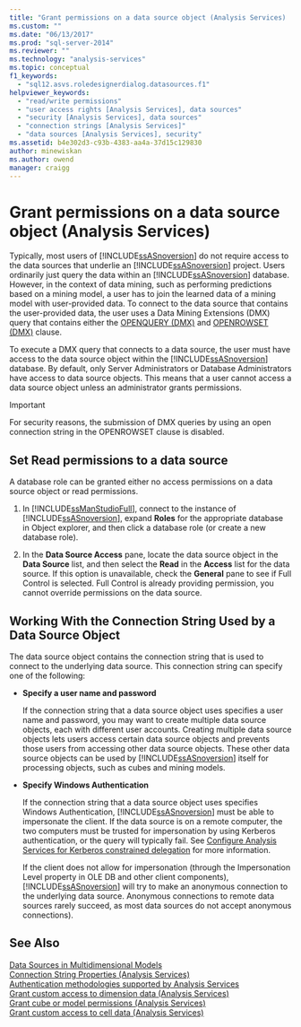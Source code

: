 ```yaml
---
title: "Grant permissions on a data source object (Analysis Services) | Microsoft Docs"
ms.custom: ""
ms.date: "06/13/2017"
ms.prod: "sql-server-2014"
ms.reviewer: ""
ms.technology: "analysis-services"
ms.topic: conceptual
f1_keywords: 
  - "sql12.asvs.roledesignerdialog.datasources.f1"
helpviewer_keywords: 
  - "read/write permissions"
  - "user access rights [Analysis Services], data sources"
  - "security [Analysis Services], data sources"
  - "connection strings [Analysis Services]"
  - "data sources [Analysis Services], security"
ms.assetid: b4e302d3-c93b-4383-aa4a-37d15c129830
author: minewiskan
ms.author: owend
manager: craigg
---
```

# Grant permissions on a data source object (Analysis Services)
  Typically, most users of [!INCLUDE[ssASnoversion](../../includes/ssasnoversion-md.md)] do not require access to the data sources that underlie an [!INCLUDE[ssASnoversion](../../includes/ssasnoversion-md.md)] project. Users ordinarily just query the data within an [!INCLUDE[ssASnoversion](../../includes/ssasnoversion-md.md)] database. However, in the context of data mining, such as performing predictions based on a mining model, a user has to join the learned data of a mining model with user-provided data. To connect to the data source that contains the user-provided data, the user uses a Data Mining Extensions (DMX) query that contains either the [OPENQUERY &#40;DMX&#41;](/sql/dmx/source-data-query-openquery) and [OPENROWSET &#40;DMX&#41;](/sql/dmx/source-data-query-openrowset) clause.  
  
 To execute a DMX query that connects to a data source, the user must have access to the data source object within the [!INCLUDE[ssASnoversion](../../includes/ssasnoversion-md.md)] database. By default, only Server Administrators or Database Administrators have access to data source objects. This means that a user cannot access a data source object unless an administrator grants permissions.  
  
> [!IMPORTANT]  
>  For security reasons, the submission of DMX queries by using an open connection string in the OPENROWSET clause is disabled.  
  
## Set Read permissions to a data source  
 A database role can be granted either no access permissions on a data source object or read permissions.  
  
1.  In [!INCLUDE[ssManStudioFull](../../includes/ssmanstudiofull-md.md)], connect to the instance of [!INCLUDE[ssASnoversion](../../includes/ssasnoversion-md.md)], expand **Roles** for the appropriate database in Object explorer, and then click a database role (or create a new database role).  
  
2.  In the **Data Source Access** pane, locate the data source object in the **Data Source** list, and then select the **Read** in the **Access** list for the data source. If this option is unavailable, check the **General** pane to see if Full Control is selected. Full Control is already providing permission, you cannot override permissions on the data source.  
  
## Working With the Connection String Used by a Data Source Object  
 The data source object contains the connection string that is used to connect to the underlying data source. This connection string can specify one of the following:  
  
-   **Specify a user name and password**  
  
     If the connection string that a data source object uses specifies a user name and password, you may want to create multiple data source objects, each with different user accounts. Creating multiple data source objects lets users access certain data source objects and prevents those users from accessing other data source objects. These other data source objects can be used by [!INCLUDE[ssASnoversion](../../includes/ssasnoversion-md.md)] itself for processing objects, such as cubes and mining models.  
  
-   **Specify Windows Authentication**  
  
     If the connection string that a data source object uses specifies Windows Authentication, [!INCLUDE[ssASnoversion](../../includes/ssasnoversion-md.md)] must be able to impersonate the client. If the data source is on a remote computer, the two computers must be trusted for impersonation by using Kerberos authentication, or the query will typically fail. See [Configure Analysis Services for Kerberos constrained delegation](../instances/configure-analysis-services-for-kerberos-constrained-delegation.md) for more information.  
  
     If the client does not allow for impersonation (through the Impersonation Level property in OLE DB and other client components), [!INCLUDE[ssASnoversion](../../includes/ssasnoversion-md.md)] will try to make an anonymous connection to the underlying data source. Anonymous connections to remote data sources rarely succeed, as most data sources do not accept anonymous connections).  
  
## See Also  
 [Data Sources in Multidimensional Models](data-sources-in-multidimensional-models.md)   
 [Connection String Properties &#40;Analysis Services&#41;](../instances/connection-string-properties-analysis-services.md)   
 [Authentication methodologies supported by Analysis Services](../instances/authentication-methodologies-supported-by-analysis-services.md)   
 [Grant custom access to dimension data &#40;Analysis Services&#41;](grant-custom-access-to-dimension-data-analysis-services.md)   
 [Grant cube or model permissions &#40;Analysis Services&#41;](grant-cube-or-model-permissions-analysis-services.md)   
 [Grant custom access to cell data &#40;Analysis Services&#41;](grant-custom-access-to-cell-data-analysis-services.md)  
  
  
